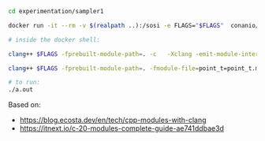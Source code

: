 ```bash
cd experimentation/sampler1

docker run -it --rm -v $(realpath ..):/sosi -e FLAGS="$FLAGS"  conanio/clang14-ubuntu16.04:latest  bash -c 'cd /sosi/sampler1; exec $SHELL'

# inside the docker shell:

clang++ $FLAGS -fprebuilt-module-path=. -c   -Xclang -emit-module-interface  point_t.hpp -o point_t.module.precompiled

clang++ $FLAGS -fprebuilt-module-path=. -fmodule-file=point_t=point_t.module.precompiled pmain.cpp 

# to run:
./a.out

```

Based on:
* https://blog.ecosta.dev/en/tech/cpp-modules-with-clang
* https://itnext.io/c-20-modules-complete-guide-ae741ddbae3d

